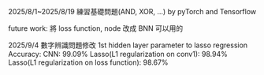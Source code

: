 2025/8/1~2025/8/19 練習基礎問題(AND, XOR, ...) by pyTorch and Tensorflow

future work: 將 loss function, node 改成 BNN 可以用的

2025/9/4 數字辨識問題修改 1st hidden layer parameter to lasso regression
Accuracy:
CNN: 99.09%
Lasso(L1 regularization on conv1): 98.94% 
Lasso(L1 regularization on loss function): 98.67%
    

